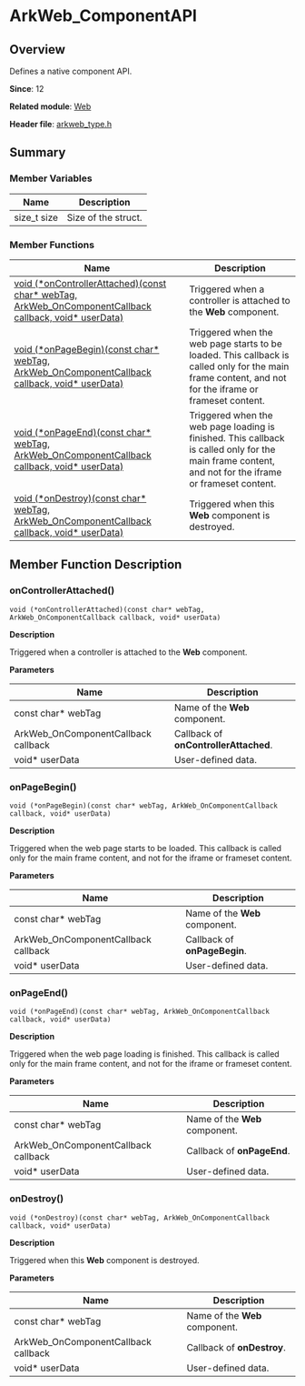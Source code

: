 # ArkWeb_ComponentAPI
<!--Kit: ArkWeb-->
<!--Subsystem: Web-->
<!--Owner: @yp99ustc; @aohui; @zourongchun-->
<!--Designer: @LongLie; @yaomingliu; @zhufenghao-->
<!--Tester: @ghiker-->
<!--Adviser: @HelloCrease-->

## Overview

Defines a native component API.

**Since**: 12

**Related module**: [Web](capi-web.md)

**Header file**: [arkweb_type.h](capi-arkweb-type-h.md)

## Summary

### Member Variables

| Name| Description|
| -- | -- |
| size_t size | Size of the struct.|


### Member Functions

| Name                                                        | Description                                                        |
| ------------------------------------------------------------ | ------------------------------------------------------------ |
| [void (\*onControllerAttached)(const char* webTag, ArkWeb_OnComponentCallback callback, void* userData)](#oncontrollerattached) | Triggered when a controller is attached to the **Web** component.                 |
| [void (\*onPageBegin)(const char* webTag, ArkWeb_OnComponentCallback callback, void* userData)](#onpagebegin) | Triggered when the web page starts to be loaded. This callback is called only for the main frame content, and not for the iframe or frameset content.|
| [void (\*onPageEnd)(const char* webTag, ArkWeb_OnComponentCallback callback, void* userData)](#onpageend) | Triggered when the web page loading is finished. This callback is called only for the main frame content, and not for the iframe or frameset content.  |
| [void (\*onDestroy)(const char* webTag, ArkWeb_OnComponentCallback callback, void* userData)](#ondestroy) | Triggered when this **Web** component is destroyed.                               |

## Member Function Description

### onControllerAttached()

```
void (*onControllerAttached)(const char* webTag, ArkWeb_OnComponentCallback callback, void* userData)
```

**Description**

Triggered when a controller is attached to the **Web** component.

**Parameters**

| Name| Description|
| -- | -- |
| const char* webTag | Name of the **Web** component.|
| ArkWeb_OnComponentCallback callback | Callback of **onControllerAttached**.|
|  void* userData | User-defined data.|

### onPageBegin()

```
void (*onPageBegin)(const char* webTag, ArkWeb_OnComponentCallback callback, void* userData)
```

**Description**

Triggered when the web page starts to be loaded. This callback is called only for the main frame content, and not for the iframe or frameset content.

**Parameters**

| Name| Description|
| -- | -- |
| const char* webTag | Name of the **Web** component.|
| ArkWeb_OnComponentCallback callback | Callback of **onPageBegin**.|
|  void* userData | User-defined data.|

### onPageEnd()

```
void (*onPageEnd)(const char* webTag, ArkWeb_OnComponentCallback callback, void* userData)
```

**Description**

Triggered when the web page loading is finished. This callback is called only for the main frame content, and not for the iframe or frameset content.

**Parameters**

| Name| Description|
| -- | -- |
| const char* webTag | Name of the **Web** component.|
| ArkWeb_OnComponentCallback callback | Callback of **onPageEnd**.|
|  void* userData | User-defined data.|

### onDestroy()

```
void (*onDestroy)(const char* webTag, ArkWeb_OnComponentCallback callback, void* userData)
```

**Description**

Triggered when this **Web** component is destroyed.

**Parameters**

| Name| Description|
| -- | -- |
| const char* webTag | Name of the **Web** component.|
| ArkWeb_OnComponentCallback callback | Callback of **onDestroy**.|
|  void* userData | User-defined data.|
